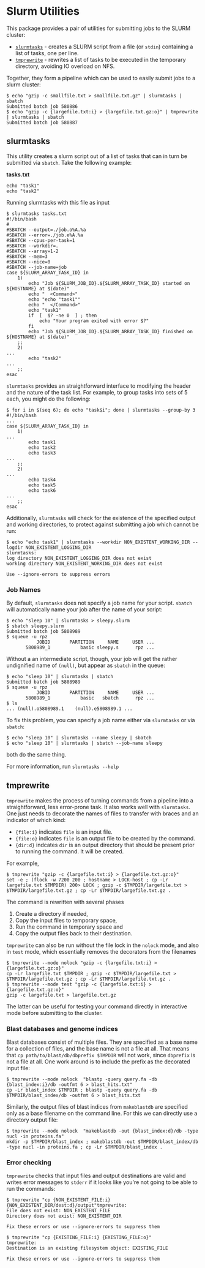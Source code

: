 # Slurm Utilities

This package provides a pair of utilities for submitting jobs to the SLURM cluster:
  - [`slurmtasks`](#slurmtasks) - creates a SLURM script from a file (or `stdin`) containing a list of tasks, one per line. 
  - [`tmprewrite`](#tmprewrite) - rewrites a list of tasks to be executed in the temporary directory, avoiding IO overload on NFS.
  
Together, they form a pipeline which can be used to easily submit jobs to a slurm cluster:

```
$ echo "gzip -c smallfile.txt > smallfile.txt.gz" | slurmtasks | sbatch
Submitted batch job 580886
$ echo "gzip -c {largefile.txt:i} > {largefile.txt.gz:o}" | tmprewrite | slurmtasks | sbatch
Submitted batch job 580887
```
  
## slurmtasks

This utility creates a slurm script out of a list of tasks that can in turn be submitted via `sbatch`. Take the following example:

**tasks.txt**

```
echo "task1"
echo "task2"
```

Running slurmtasks with this file as input 
```
$ slurmtasks tasks.txt
#!/bin/bash
#
#SBATCH --output=./job.o%A.%a
#SBATCH --error=./job.e%A.%a
#SBATCH --cpus-per-task=1
#SBATCH --workdir=.
#SBATCH --array=1-2
#SBATCH --mem=3
#SBATCH --nice=0
#SBATCH --job-name=job
case ${SLURM_ARRAY_TASK_ID} in
    1)
        echo "Job ${SLURM_JOB_ID}.${SLURM_ARRAY_TASK_ID} started on ${HOSTNAME} at $(date)"
        echo "  <Command>"
        echo "echo "task1""
        echo "  </Command>"
        echo "task1"
        if  [  $? -ne 0  ] ; then
            echo "Your program exited with error $?"
        fi
        echo "Job ${SLURM_JOB_ID}.${SLURM_ARRAY_TASK_ID} finished on ${HOSTNAME} at $(date)"
    ;;
    2)
...
        echo "task2"
...
    ;;
esac
```

`slurmtasks` provides an straightforward interface to modifying the header and the nature of the task list. For example, to group tasks into sets of 5 each, you might do the following:

```
$ for i in $(seq 6); do echo "task$i"; done | slurmtasks --group-by 3
#!/bin/bash
...
case ${SLURM_ARRAY_TASK_ID} in
    1)
...
        echo task1
        echo task2
        echo task3
...
    ;;
    2)
...
        echo task4
        echo task5
        echo task6
...
    ;;
esac
```

Additionally, `slurmtasks` will check for the existence of the specified output and working directories, to protect against submitting a job which cannot be run:

```
$ echo "echo task1" | slurmtasks --workdir NON_EXISTENT_WORKING_DIR --logdir NON_EXISTENT_LOGGING_DIR
slurmtasks:
log directory NON_EXISTENT_LOGGING_DIR does not exist
working directory NON_EXISTENT_WORKING_DIR does not exist

Use --ignore-errors to suppress errors
```

### Job Names

By default, `slurmtasks` does not specify a job name for your script. `sbatch` will automatically name your job after the name of your script:

```
$ echo "sleep 10" | slurmtasks > sleepy.slurm
$ sbatch sleepy.slurm
Submitted batch job 5808989
$ squeue -u rpz
           JOBID       PARTITION     NAME     USER ...
       5808989_1           basic sleepy.s      rpz ...
```

Without a an intermediate script, though, your job will get the rather undignified name of `(null)`, but appear as `sbatch` in the queue:

```
$ echo "sleep 10" | slurmtasks | sbatch 
Submitted batch job 5808989
$ squeue -u rpz
           JOBID       PARTITION     NAME     USER ...
       5808989_1           basic   sbatch      rpz ...
$ ls
... (null).o5808989.1    (null).e5808989.1 ...
```

To fix this problem, you can specify a job name either via `slurmtasks` or via `sbatch`:

```
$ echo "sleep 10" | slurmtasks --name sleepy | sbatch
$ echo "sleep 10" | slurmtasks | sbatch --job-name sleepy
```

both do the same thing.

For more information, run `slurmtasks --help`

## tmprewrite

`tmprewrite` makes the process of turning commands from a pipeline into a straightforward, less error-prone task. It also works well with `slurmtasks`. One just needs to decorate the names of files to transfer with braces and an indicator of which kind:

- `{file:i}` indicates `file` is an input file.
- `{file:o}` indicates `file` is an output file to be created by the command.
- `{dir:d}` indcates `dir` is an output directory that should be present prior to running the command. It will be created.

For example,

```
$ tmprewrite "gzip -c {largefile.txt:i} > {largefile.txt.gz:o}"
set -e ; (flock -w 7200 200 ; hostname > LOCK-host ; cp -Lr largefile.txt $TMPDIR) 200> LOCK ; gzip -c $TMPDIR/largefile.txt > $TMPDIR/largefile.txt.gz ; cp -Lr $TMPDIR/largefile.txt.gz .
```

The command is rewritten with several phases

1. Create a directory if needed,
1. Copy the input files to temporary space,
1. Run the command in temporary space and
1. Copy the output files back to their destination.

`tmprewrite` can also be run without the file lock in the `nolock` mode, and also in `test` mode, which essentially removes the decorators from the filenames

```
$ tmprewrite --mode nolock "gzip -c {largefile.txt:i} > {largefile.txt.gz:o}"
cp -Lr largefile.txt $TMPDIR ; gzip -c $TMPDIR/largefile.txt > $TMPDIR/largefile.txt.gz ; cp -Lr $TMPDIR/largefile.txt.gz .
$ tmprewrite --mode test "gzip -c {largefile.txt:i} > {largefile.txt.gz:o}"
gzip -c largefile.txt > largefile.txt.gz
```

The latter can be useful for testing your command directly in interactive mode before submitting to the cluster.

### Blast databases and genome indices

Blast databases consist of multiple files. They are specified as a base name for a collection of files, and the base name is not a file at all. That means that `cp path/to/blast/db/dbprefix $TMPDIR` will not work, since `dbprefix` is not a file at all. One work around is to include the prefix as the decorated input file:

```
$ tmprewrite --mode nolock  "blastp -query query.fa -db {blast_index:i}/db -outfmt 6 > blast_hits.txt"
cp -Lr blast_index $TMPDIR ; blastp -query query.fa -db $TMPDIR/blast_index/db -outfmt 6 > blast_hits.txt
```

Similarly, the output files of blast indices from `makeblastdb` are specified only as a base filename on the command line. For this we can directly use a directory output file:

```
$ tmprewrite --mode nolock  "makeblastdb -out {blast_index:d}/db -type nucl -in proteins.fa"
mkdir -p $TMPDIR/blast_index ; makeblastdb -out $TMPDIR/blast_index/db -type nucl -in proteins.fa ; cp -Lr $TMPDIR/blast_index .
```

### Error checking

`tmprewrite` checks that input files and output destinations are valid and writes error messages to `stderr` if it looks like you're not going to be able to run the commands:

```
$ tmprewrite "cp {NON_EXISTENT_FILE:i} {NON_EXISTENT_DIR/dest:d}/output"tmprewrite:
File does not exist: NON_EXISTENT_FILE
Directory does not exist: NON_EXISTENT_DIR

Fix these errors or use --ignore-errors to suppress them

$ tmprewrite "cp {EXISTING_FILE:i} {EXISTING_FILE:o}"
tmprewrite:
Destination is an existing filesystem object: EXISTING_FILE

Fix these errors or use --ignore-errors to suppress them
```
